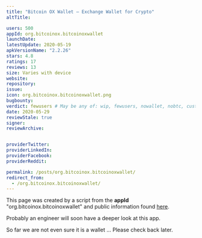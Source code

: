 ```yaml
---
title: "Bitcoin OX Wallet — Exchange Wallet for Crypto"
altTitle: 

users: 500
appId: org.bitcoinox.bitcoinoxwallet
launchDate: 
latestUpdate: 2020-05-19
apkVersionName: "2.2.26"
stars: 4.8
ratings: 17
reviews: 13
size: Varies with device
website: 
repository: 
issue: 
icon: org.bitcoinox.bitcoinoxwallet.png
bugbounty: 
verdict: fewusers # May be any of: wip, fewusers, nowallet, nobtc, custodial, nosource, nonverifiable, reproducible, bounty, defunct
date: 2020-05-29
reviewStale: true
signer: 
reviewArchive:


providerTwitter: 
providerLinkedIn: 
providerFacebook: 
providerReddit: 

permalink: /posts/org.bitcoinox.bitcoinoxwallet/
redirect_from:
  - /org.bitcoinox.bitcoinoxwallet/
---
```



This page was created by a script from the **appId** "org.bitcoinox.bitcoinoxwallet" and public
information found
[here](https://play.google.com/store/apps/details?id=org.bitcoinox.bitcoinoxwallet).

Probably an engineer will soon have a deeper look at this app.

So far we are not even sure it is a wallet ... Please check back later.